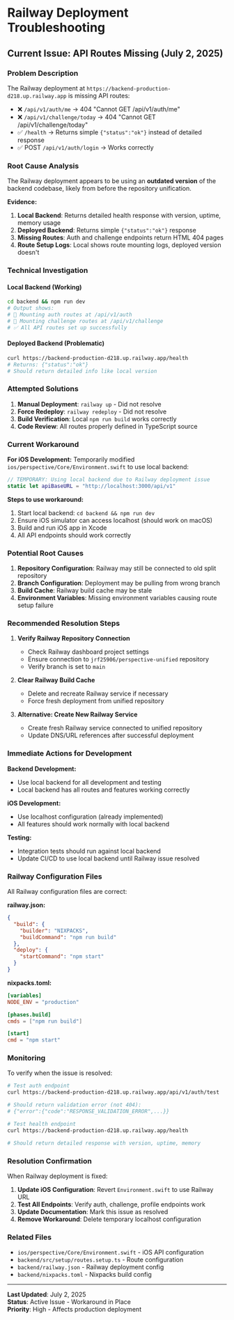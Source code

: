 # Railway Deployment Troubleshooting

## Current Issue: API Routes Missing (July 2, 2025)

### Problem Description
The Railway deployment at `https://backend-production-d218.up.railway.app` is missing API routes:
- ❌ `/api/v1/auth/me` → 404 "Cannot GET /api/v1/auth/me"
- ❌ `/api/v1/challenge/today` → 404 "Cannot GET /api/v1/challenge/today"
- ✅ `/health` → Returns simple `{"status":"ok"}` instead of detailed response
- ✅ POST `/api/v1/auth/login` → Works correctly

### Root Cause Analysis
The Railway deployment appears to be using an **outdated version** of the backend codebase, likely from before the repository unification.

**Evidence:**
1. **Local Backend**: Returns detailed health response with version, uptime, memory usage
2. **Deployed Backend**: Returns simple `{"status":"ok"}` response
3. **Missing Routes**: Auth and challenge endpoints return HTML 404 pages
4. **Route Setup Logs**: Local shows route mounting logs, deployed version doesn't

### Technical Investigation

#### Local Backend (Working)
```bash
cd backend && npm run dev
# Output shows:
# 📍 Mounting auth routes at /api/v1/auth
# 📍 Mounting challenge routes at /api/v1/challenge
# ✅ All API routes set up successfully
```

#### Deployed Backend (Problematic)
```bash
curl https://backend-production-d218.up.railway.app/health
# Returns: {"status":"ok"}
# Should return detailed info like local version
```

### Attempted Solutions

1. **Manual Deployment**: `railway up` - Did not resolve
2. **Force Redeploy**: `railway redeploy` - Did not resolve  
3. **Build Verification**: Local `npm run build` works correctly
4. **Code Review**: All routes properly defined in TypeScript source

### Current Workaround

**For iOS Development:**
Temporarily modified `ios/perspective/Core/Environment.swift` to use local backend:

```swift
// TEMPORARY: Using local backend due to Railway deployment issue
static let apiBaseURL = "http://localhost:3000/api/v1"
```

**Steps to use workaround:**
1. Start local backend: `cd backend && npm run dev`
2. Ensure iOS simulator can access localhost (should work on macOS)
3. Build and run iOS app in Xcode
4. All API endpoints should work correctly

### Potential Root Causes

1. **Repository Configuration**: Railway may still be connected to old split repository
2. **Branch Configuration**: Deployment may be pulling from wrong branch
3. **Build Cache**: Railway build cache may be stale
4. **Environment Variables**: Missing environment variables causing route setup failure

### Recommended Resolution Steps

1. **Verify Railway Repository Connection**
   - Check Railway dashboard project settings
   - Ensure connection to `jrf25906/perspective-unified` repository
   - Verify branch is set to `main`

2. **Clear Railway Build Cache**
   - Delete and recreate Railway service if necessary
   - Force fresh deployment from unified repository

3. **Alternative: Create New Railway Service**
   - Create fresh Railway service connected to unified repository
   - Update DNS/URL references after successful deployment

### Immediate Actions for Development

**Backend Development:**
- Use local backend for all development and testing
- Local backend has all routes and features working correctly

**iOS Development:**  
- Use localhost configuration (already implemented)
- All features should work normally with local backend

**Testing:**
- Integration tests should run against local backend
- Update CI/CD to use local backend until Railway issue resolved

### Railway Configuration Files

All Railway configuration files are correct:

**railway.json:**
```json
{
  "build": {
    "builder": "NIXPACKS",
    "buildCommand": "npm run build"
  },
  "deploy": {
    "startCommand": "npm start"
  }
}
```

**nixpacks.toml:**
```toml
[variables]
NODE_ENV = "production"

[phases.build]
cmds = ["npm run build"]

[start]
cmd = "npm start"
```

### Monitoring

To verify when the issue is resolved:

```bash
# Test auth endpoint
curl https://backend-production-d218.up.railway.app/api/v1/auth/test

# Should return validation error (not 404):
# {"error":{"code":"RESPONSE_VALIDATION_ERROR",...}}

# Test health endpoint  
curl https://backend-production-d218.up.railway.app/health

# Should return detailed response with version, uptime, memory
```

### Resolution Confirmation

When Railway deployment is fixed:

1. **Update iOS Configuration**: Revert `Environment.swift` to use Railway URL
2. **Test All Endpoints**: Verify auth, challenge, profile endpoints work
3. **Update Documentation**: Mark this issue as resolved
4. **Remove Workaround**: Delete temporary localhost configuration

### Related Files

- `ios/perspective/Core/Environment.swift` - iOS API configuration
- `backend/src/setup/routes.setup.ts` - Route configuration  
- `backend/railway.json` - Railway deployment config
- `backend/nixpacks.toml` - Nixpacks build config

---

**Last Updated**: July 2, 2025  
**Status**: Active Issue - Workaround in Place  
**Priority**: High - Affects production deployment